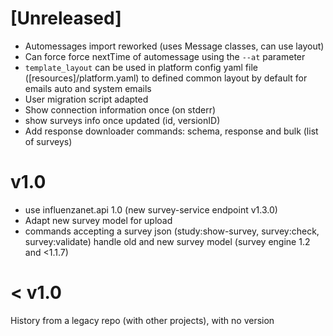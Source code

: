 


# [Unreleased]

- Automessages import reworked (uses Message classes, can use layout)
- Can force force nextTime of automessage using the `--at` parameter
- `template_layout` can be used in platform config yaml file  ([resources]/platform.yaml) to defined common layout by default for emails auto and system emails
- User migration script adapted
- Show connection information once (on stderr)
- show surveys info once updated (id, versionID)
- Add response downloader commands: schema, response and bulk (list of surveys)

# v1.0

- use influenzanet.api 1.0 (new survey-service endpoint v1.3.0)
- Adapt new survey model for upload
- commands accepting a survey json (study:show-survey, survey:check, survey:validate) handle old and new survey model (survey engine 1.2 and <1.1.7)

# < v1.0

History from a legacy repo (with other projects), with no version